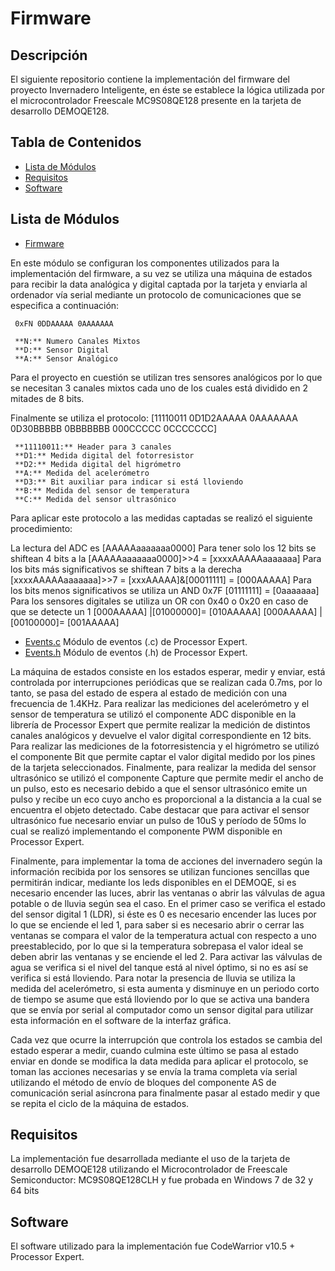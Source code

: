 # Firmware

## Descripción

El siguiente repositorio contiene la implementación del firmware del proyecto Invernadero Inteligente, en éste se establece la lógica utilizada por el microcontrolador Freescale MC9S08QE128 presente en la tarjeta de desarrollo DEMOQE128.

## Tabla de Contenidos
- [Lista de Módulos](#lista-de-módulos)
- [Requisitos](#requisitos)
- [Software](#software)

## Lista de Módulos

- [Firmware](https://github.com/geralbarreto/Greenhouse_Project/blob/master/Firmware/Firmware_final/sendchar/Sources/ProcessorExpert.c)

En este módulo se configuran los componentes utilizados para la implementación del firmware, a su vez se utiliza una máquina de estados para recibir la data analógica y digital captada por la tarjeta y enviarla al ordenador vía serial mediante un protocolo de comunicaciones que se especifica a continuación:

     0xFN 0DDAAAAA 0AAAAAAA

     **N:** Numero Canales Mixtos
     **D:** Sensor Digital
     **A:** Sensor Analógico
     
Para el proyecto en cuestión se utilizan tres sensores analógicos por lo que se necesitan 3 canales mixtos cada uno de los cuales está dividido en 2 mitades de 8 bits.
     
Finalmente se utiliza el protocolo:   [11110011 0D1D2AAAAA 0AAAAAAA 0D30BBBBB 0BBBBBBB 000CCCCC 0CCCCCCC]
     
     **11110011:** Header para 3 canales
     **D1:** Medida digital del fotorresistor
     **D2:** Medida digital del higrómetro
     **A:** Medida del acelerómetro
     **D3:** Bit auxiliar para indicar si está lloviendo
     **B:** Medida del sensor de temperatura
     **C:** Medida del sensor ultrasónico

Para aplicar este protocolo a las medidas captadas se realizó el siguiente procedimiento:

La lectura del ADC es                                                            [AAAAAaaaaaaa0000]
Para tener solo los 12 bits se shiftean 4 bits a la                              [AAAAAaaaaaaa0000]>>4 = [xxxxAAAAAaaaaaaa]
Para los bits más significativos se shiftean 7 bits a la derecha                 [xxxxAAAAAaaaaaaa]>>7 = [xxxAAAAA]&[00011111] = [000AAAAA]
Para los bits menos significativos se utiliza un AND 0x7F                        [01111111] = [0aaaaaaa]
Para los sensores digitales se utiliza un OR con 0x40 o 0x20 en caso de que se detecte un 1   [000AAAAA] |[01000000]= [010AAAAA]		[000AAAAA] |[00100000]= [001AAAAA]

- [Events.c](https://github.com/geralbarreto/Greenhouse_Project/blob/master/Firmware/Firmware_final/sendchar/Sources/Events.c) Módulo de eventos (.c) de Processor Expert.
- [Events.h](https://github.com/geralbarreto/Greenhouse_Project/blob/master/Firmware/Firmware_final/sendchar/Sources/Events.h) Módulo de eventos (.h) de Processor Expert.

La máquina de estados consiste en los estados esperar, medir y enviar, está controlada por interrupciones periódicas que se realizan cada 0.7ms, por lo tanto, se pasa del estado de espera al estado de medición con una frecuencia de 1.4KHz. Para realizar las mediciones del acelerómetro y el sensor de temperatura se utilizó el componente ADC disponible en la librería de Processor Expert que permite realizar la medición de distintos canales analógicos y devuelve el valor digital correspondiente en 12 bits. Para realizar las mediciones de la fotorresistencia y el higrómetro se utilizó el componente Bit que permite captar el valor digital medido por los pines de la tarjeta seleccionados. Finalmente, para realizar la medida del sensor ultrasónico se utilizó el componente Capture que permite medir el ancho de un pulso, esto es necesario debido a que el sensor ultrasónico emite un pulso y recibe un eco cuyo ancho es proporcional a la distancia a la cual se encuentra el objeto detectado. Cabe destacar que para activar el sensor ultrasónico fue necesario enviar un pulso de 10uS y período de 50ms lo cual se realizó implementando el componente PWM disponible en Processor Expert.

Finalmente, para implementar la toma de acciones del invernadero según la información recibida por los sensores se utilizan funciones sencillas que permitirán indicar, mediante los leds disponibles en el DEMOQE, si es necesario encender las luces, abrir las ventanas o abrir las válvulas de agua potable o de lluvia según sea el caso. En el primer caso se verifica el estado del sensor digital 1 (LDR), si éste es 0 es necesario encender las luces por lo que se enciende el led 1, para saber si es necesario abrir o cerrar las ventanas se compara el valor de la temperatura actual con respecto a uno preestablecido, por lo que si la temperatura sobrepasa el valor ideal se deben abrir las ventanas y se enciende el led 2. Para activar las válvulas de agua se verifica si el nivel del tanque está al nivel óptimo, si no es así se verifica si está lloviendo. Para notar la presencia de lluvia se utiliza la medida del acelerómetro, si esta aumenta y disminuye en un periodo corto de tiempo se asume que está lloviendo por lo que se activa una bandera que se envía por serial al computador como un sensor digital para utilizar esta información en el software de la interfaz gráfica.

Cada vez que ocurre la interrupción que controla los estados se cambia del estado esperar a medir, cuando culmina este último se pasa al estado enviar en donde se modifica la data medida para aplicar el protocolo, se toman las acciones necesarias y se envía la trama completa vía serial utilizando el método de envío de bloques del componente AS de comunicación serial asíncrona para finalmente pasar al estado medir y que se repita el ciclo de la máquina de estados.

## Requisitos

La implementación fue desarrollada mediante el uso de la tarjeta de desarrollo DEMOQE128 utilizando el Microcontrolador de Freescale Semiconductor: MC9S08QE128CLH y fue probada en Windows 7 de 32 y 64 bits

## Software

El software utilizado para la implementación fue CodeWarrior v10.5 + Processor Expert.
